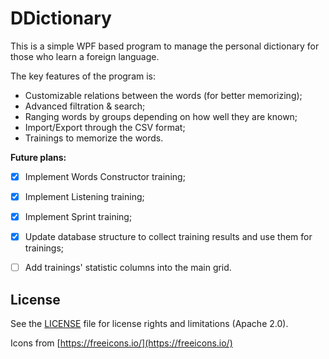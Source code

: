 # DDictionary

This is a simple WPF based program to manage the personal dictionary for those who learn a foreign language.

The key features of the program is:
  - Customizable relations between the words (for better memorizing);
  - Advanced filtration & search;
  - Ranging words by groups depending on how well they are known;
  - Import/Export through the CSV format;
  - Trainings to memorize the words.

**Future plans:**
- [x] Implement Words Constructor training;
- [x] Implement Listening training;
- [x] Implement Sprint training;
- [x] Update database structure to collect training results and use them for trainings;
- [ ] Add trainings' statistic columns into the main grid.


## License

See the [LICENSE](LICENSE) file for license rights and limitations (Apache 2.0).

Icons from [https://freeicons.io/](https://freeicons.io/)
